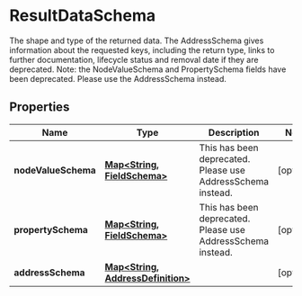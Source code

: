 

# ResultDataSchema

The shape and type of the returned data. The AddressSchema gives information about the requested keys,  including the return type, links to further documentation, lifecycle status and removal date if they are  deprecated.                Note: the NodeValueSchema and PropertySchema fields have been deprecated. Please use the AddressSchema instead.

## Properties

| Name | Type | Description | Notes |
|------------ | ------------- | ------------- | -------------|
|**nodeValueSchema** | [**Map&lt;String, FieldSchema&gt;**](FieldSchema.md) | This has been deprecated. Please use AddressSchema instead. |  [optional] |
|**propertySchema** | [**Map&lt;String, FieldSchema&gt;**](FieldSchema.md) | This has been deprecated. Please use AddressSchema instead. |  [optional] |
|**addressSchema** | [**Map&lt;String, AddressDefinition&gt;**](AddressDefinition.md) |  |  [optional] |




